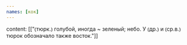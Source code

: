 ```yaml
---
names: [кок]
---
```

content: [["⦅тюрк.⦆ голубой, иногда ~ зеленый; небо. У ⦅др.⦆ и ⦅ср.в.⦆ тюрок обозначало также восток."]]
